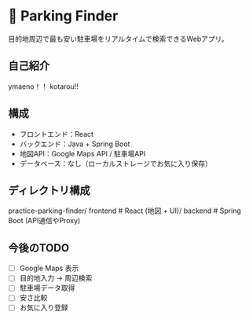 # 🚗 Parking Finder

目的地周辺で最も安い駐車場をリアルタイムで検索できるWebアプリ。

## 自己紹介
ymaeno！！
kotarou!!

## 構成

- フロントエンド：React
- バックエンド：Java + Spring Boot
- 地図API：Google Maps API / 駐車場API
- データベース：なし（ローカルストレージでお気に入り保存）

## ディレクトリ構成
practice-parking-finder/
frontend # React (地図 + UI)/
backend # Spring Boot (API通信やProxy)

## 今後のTODO

- [ ] Google Maps 表示
- [ ] 目的地入力 → 周辺検索
- [ ] 駐車場データ取得
- [ ] 安さ比較
- [ ] お気に入り登録
